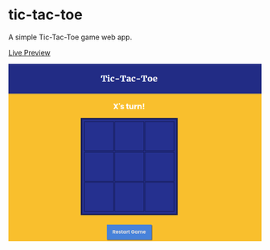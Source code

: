 # tic-tac-toe

A simple Tic-Tac-Toe game web app.

[Live Preview](https://osportll.github.io/tic-tac-toe/)

![alt text](page_screenshot.png 'App Preview')
